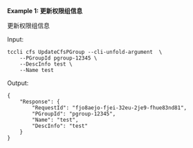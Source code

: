 **Example 1: 更新权限组信息**

更新权限组信息

Input: 

```
tccli cfs UpdateCfsPGroup --cli-unfold-argument  \
    --PGroupId pgroup-12345 \
    --DescInfo test \
    --Name test
```

Output: 
```
{
    "Response": {
        "RequestId": "fjo8aejo-fjei-32eu-2je9-fhue83nd81",
        "PGroupId": "pgroup-12345",
        "Name": "test",
        "DescInfo": "test"
    }
}
```

